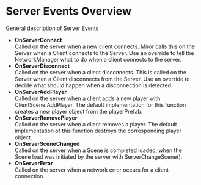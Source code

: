 # Server Events Overview

General description of Server Events

-   **OnServerConnect**  
    Called on the server when a new client connects.
    Miror calls this on the Server when a Client connects to the Server. Use an override to tell the NetworkManager what to do when a client connects to the server.
-   **OnServerDisconnect**  
    Called on the server when a client disconnects.
    This is called on the Server when a Client disconnects from the Server. Use an override to decide what should happen when a disconnection is detected.
-   **OnServerAddPlayer**  
    Called on the server when a client adds a new player with ClientScene.AddPlayer.
    The default implementation for this function creates a new player object from the playerPrefab.
-   **OnServerRemovePlayer**  
    Called on the server when a client removes a player.
    The default implementation of this function destroys the corresponding player object.
-   **OnServerSceneChanged**  
    Called on the server when a Scene is completed loaded, when the Scene load was initiated by the server with ServerChangeScene().
-   **OnServerError**  
    Called on the server when a network error occurs for a client connection.
